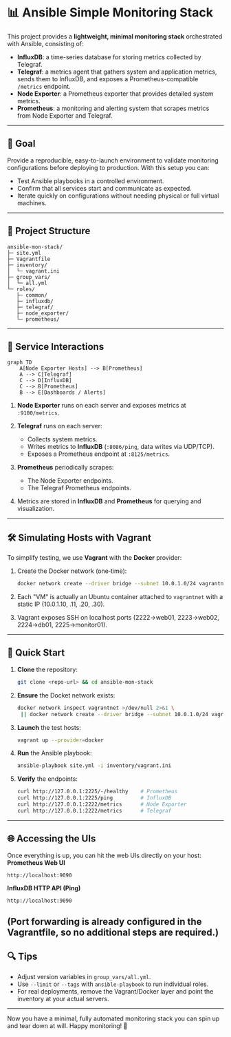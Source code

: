 # 📊 Ansible Simple Monitoring Stack

This project provides a **lightweight, minimal monitoring stack** orchestrated with Ansible, consisting of:

* **InfluxDB**: a time-series database for storing metrics collected by Telegraf.
* **Telegraf**: a metrics agent that gathers system and application metrics, sends them to InfluxDB, and exposes a Prometheus-compatible `/metrics` endpoint.
* **Node Exporter**: a Prometheus exporter that provides detailed system metrics.
* **Prometheus**: a monitoring and alerting system that scrapes metrics from Node Exporter and Telegraf.

---

## 🎯 Goal

Provide a reproducible, easy-to-launch environment to validate monitoring configurations before deploying to production. With this setup you can:

* Test Ansible playbooks in a controlled environment.
* Confirm that all services start and communicate as expected.
* Iterate quickly on configurations without needing physical or full virtual machines.

---

## 📂 Project Structure

```
ansible-mon-stack/
├─ site.yml
├─ Vagrantfile
├─ inventory/
│  └─ vagrant.ini
├─ group_vars/
│  └─ all.yml
└─ roles/
   ├─ common/
   ├─ influxdb/
   ├─ telegraf/
   ├─ node_exporter/
   └─ prometheus/
```

---

## 🔄 Service Interactions

```mermaid
graph TD
    A[Node Exporter Hosts] --> B[Prometheus]
    A --> C[Telegraf]
    C --> D[InfluxDB]
    C --> B[Prometheus]
    B --> E[Dashboards / Alerts]
```

1. **Node Exporter** runs on each server and exposes metrics at `:9100/metrics`.
2. **Telegraf** runs on each server:

   * Collects system metrics.
   * Writes metrics to **InfluxDB** (`:8086/ping`, data writes via UDP/TCP).
   * Exposes a Prometheus endpoint at `:8125/metrics`.
3. **Prometheus** periodically scrapes:

   * The Node Exporter endpoints.
   * The Telegraf Prometheus endpoints.
4. Metrics are stored in **InfluxDB** and **Prometheus** for querying and visualization.

---

## 🛠 Simulating Hosts with Vagrant

To simplify testing, we use **Vagrant** with the **Docker** provider:

1. Create the Docker network (one‑time):

   ```bash
   docker network create --driver bridge --subnet 10.0.1.0/24 vagrantnet
   ```
2. Each "VM" is actually an Ubuntu container attached to `vagrantnet` with a static IP (10.0.1.10, .11, .20, .30).
3. Vagrant exposes SSH on localhost ports (2222→web01, 2223→web02, 2224→db01, 2225→monitor01).

---

## 🚀 Quick Start

1. **Clone** the repository:

   ```bash
   git clone <repo-url> && cd ansible-mon-stack
   ```
2. **Ensure** the Docket network exists:
   ```bash
   docker network inspect vagrantnet >/dev/null 2>&1 \
    || docker network create --driver bridge --subnet 10.0.1.0/24 vagrantnet

   ```
3. **Launch** the test hosts:

   ```bash
   vagrant up --provider=docker
   ```
4. **Run** the Ansible playbook:

   ```bash
   ansible-playbook site.yml -i inventory/vagrant.ini
   ```
5. **Verify** the endpoints:

   ```bash
   curl http://127.0.0.1:2225/-/healthy    # Prometheus
   curl http://127.0.0.1:2225/ping         # InfluxDB
   curl http://127.0.0.1:2222/metrics      # Node Exporter
   curl http://127.0.0.1:2222/metrics      # Telegraf
   ```

---

## 🌐 Accessing the UIs

Once everything is up, you can hit the web UIs directly on your host:
**Prometheus Web UI**

  ```plaintext
  http://localhost:9090
   ```

**InfluxDB HTTP API (Ping)**

  ```plaintext
  http://localhost:9090
   ```
(Port forwarding is already configured in the Vagrantfile, so no additional steps are required.)
---

## 🔍 Tips

* Adjust version variables in `group_vars/all.yml`.
* Use `--limit` or `--tags` with `ansible-playbook` to run individual roles.
* For real deployments, remove the Vagrant/Docker layer and point the inventory at your actual servers.

---

Now you have a minimal, fully automated monitoring stack you can spin up and tear down at will. Happy monitoring! 🚀
